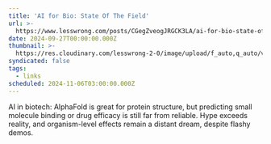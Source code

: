 ```yaml
---
title: 'AI for Bio: State Of The Field'
url: >-
  https://www.lesswrong.com/posts/CGegZveogJRGCK3LA/ai-for-bio-state-of-the-field
date: 2024-09-27T00:00:00.000Z
thumbnail: >-
  https://res.cloudinary.com/lesswrong-2-0/image/upload/f_auto,q_auto/v1/mirroredImages/CGegZveogJRGCK3LA/dmz3zcfvkpsexrfqxnwf
syndicated: false
tags:
  - links
scheduled: 2024-11-06T03:00:00.000Z
---
```


AI in biotech: AlphaFold is great for protein structure, but predicting small molecule binding or drug efficacy is still far from reliable. Hype exceeds reality, and organism-level effects remain a distant dream, despite flashy demos.

